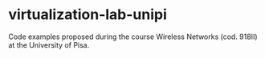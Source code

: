 # virtualization-lab-unipi
Code examples proposed during the course Wireless Networks (cod. 918II) at the University of Pisa.
